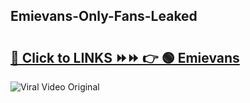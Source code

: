 
 ## Emievans-Only-Fans-Leaked

# <h2><a href="https://clipsfans.com/Emievans&ref=git">🔗 Click to LINKS ⏩⏩ 👉 🟢 Emievans </a></h2>

<a href="https://clipsfans.com/Emievans&ref=git" rel="nofollow" data-target="animated-image.originalLink"><img src="https://i.ibb.co.com/xMMVF88/686577567.gif" alt="Viral Video Original" style="max-width: 100%; display: inline-block;" data-target="animated-image.originalImage"></a>
